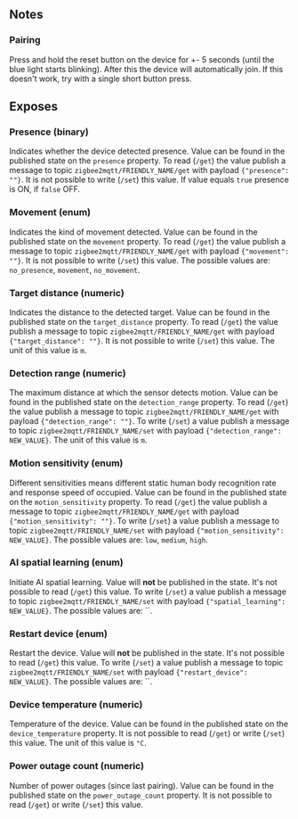 <!-- Notes BEGIN: You can edit here. Add "## Notes" headline if not already present. -->
## Notes

### Pairing
Press and hold the reset button on the device for +- 5 seconds (until the blue light starts blinking).
After this the device will automatically join. If this doesn't work, try with a single short button press.

<!-- Notes END: Do not edit below this line -->
## Exposes

### Presence (binary)
Indicates whether the device detected presence.
Value can be found in the published state on the `presence` property.
To read (`/get`) the value publish a message to topic `zigbee2mqtt/FRIENDLY_NAME/get` with payload `{"presence": ""}`.
It is not possible to write (`/set`) this value.
If value equals `true` presence is ON, if `false` OFF.

### Movement (enum)
Indicates the kind of movement detected.
Value can be found in the published state on the `movement` property.
To read (`/get`) the value publish a message to topic `zigbee2mqtt/FRIENDLY_NAME/get` with payload `{"movement": ""}`.
It is not possible to write (`/set`) this value.
The possible values are: `no_presence`, `movement`, `no_movement`.

### Target distance (numeric)
Indicates the distance to the detected target.
Value can be found in the published state on the `target_distance` property.
To read (`/get`) the value publish a message to topic `zigbee2mqtt/FRIENDLY_NAME/get` with payload `{"target_distance": ""}`.
It is not possible to write (`/set`) this value.
The unit of this value is `m`.

### Detection range (numeric)
The maximum distance at which the sensor detects motion.
Value can be found in the published state on the `detection_range` property.
To read (`/get`) the value publish a message to topic `zigbee2mqtt/FRIENDLY_NAME/get` with payload `{"detection_range": ""}`.
To write (`/set`) a value publish a message to topic `zigbee2mqtt/FRIENDLY_NAME/set` with payload `{"detection_range": NEW_VALUE}`.
The unit of this value is `m`.

### Motion sensitivity (enum)
Different sensitivities means different static human body recognition rate and response speed of occupied.
Value can be found in the published state on the `motion_sensitivity` property.
To read (`/get`) the value publish a message to topic `zigbee2mqtt/FRIENDLY_NAME/get` with payload `{"motion_sensitivity": ""}`.
To write (`/set`) a value publish a message to topic `zigbee2mqtt/FRIENDLY_NAME/set` with payload `{"motion_sensitivity": NEW_VALUE}`.
The possible values are: `low`, `medium`, `high`.

### AI spatial learning (enum)
Initiate AI spatial learning.
Value will **not** be published in the state.
It's not possible to read (`/get`) this value.
To write (`/set`) a value publish a message to topic `zigbee2mqtt/FRIENDLY_NAME/set` with payload `{"spatial_learning": NEW_VALUE}`.
The possible values are: ``.

### Restart device (enum)
Restart the device.
Value will **not** be published in the state.
It's not possible to read (`/get`) this value.
To write (`/set`) a value publish a message to topic `zigbee2mqtt/FRIENDLY_NAME/set` with payload `{"restart_device": NEW_VALUE}`.
The possible values are: ``.

### Device temperature (numeric)
Temperature of the device.
Value can be found in the published state on the `device_temperature` property.
It is not possible to read (`/get`) or write (`/set`) this value.
The unit of this value is `°C`.

### Power outage count (numeric)
Number of power outages (since last pairing).
Value can be found in the published state on the `power_outage_count` property.
It is not possible to read (`/get`) or write (`/set`) this value.

<!-- Notes END -->
